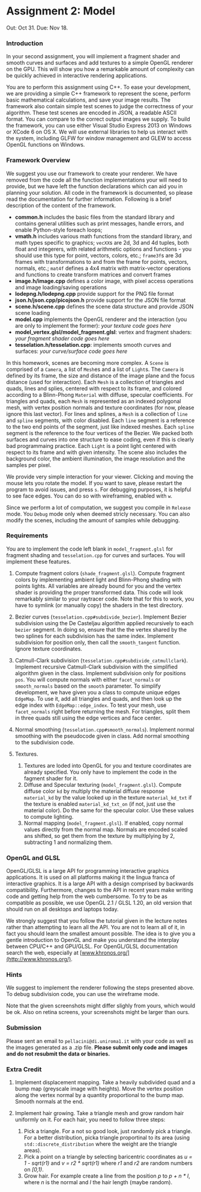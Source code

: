 # Assignment 2: Model

Out: Oct 31\. Due: Nov 18.

### Introduction

In your second assignment, you will implement a fragment shader and smooth curves and surfaces and add textures to a simple OpenGL renderer on the GPU. This will show you how a remarkable amount of complexity can be quickly achieved in interactive rendering applications.

You are to perform this assignment using C++. To ease your development, we are providing a simple C++ framework to represent the scene, perform basic mathematical calculations, and save your image results. The framework also contain simple test scenes to judge the correctness of your algorithm. These test scenes are encoded in JSON, a readable ASCII format. You can compare to the correct output images we supply. To build the framework, you can use either Visual Studio Express 2013 on Windows or XCode 6 on OS X. We will use external libraries to help us interact with the system, including GLFW for window management and GLEW to access OpenGL functions on Windows.

### Framework Overview

We suggest you use our framework to create your renderer. We have removed from the code all the function implementations your will need to provide, but we have left the function declarations which can aid you in planning your solution. All code in the framework is documented, so please read the documentation for further information. Following is a brief description of the content of the framework.

*   **common.h** includes the basic files from the standard library and contains general utilities such as print messages, handle errors, and enable Python-style foreach loops;
*   **vmath.h** includes various math functions from the standard library, and math types specific to graphics; `vecXX`s are 2d, 3d and 4d tuples, both float and integerers, with related arithmetic options and functions - you should use this type for point, vectors, colors, etc.; `frame3f`s are 3d frames with transformations to and from the frame for points, vectors, normals, etc.; `mat4f` defines a 4x4 matrix with matrix-vector operations and functions to create transform matrices and convert frames
*   **image.h/image.cpp** defines a color image, with pixel access operations and image loading/saving operations
*   **lodepng.h/lodepng.cpp** provide support for the PNG file format
*   **json.h/json.cpp/picojson.h** provide support for the JSON file format
*   **scene.h/scene.cpp** defines the scene data structure and provide JSON scene loading
*   **model.cpp** implements the OpenGL renderer and the interaction (you are only to implement the former): _your texture code goes here_
*   **model_vertex.glsl/model_fragment.glsl**: vertex and fragment shaders: _your fragment shader code goes here_
*   **tesselation.h/tesselation.cpp**: implements smooth curves and surfaces: _your curve/surface code goes here_

In this homework, scenes are becoming more complex. A `Scene` is comprised of a `Camera`, a list of `Mesh`es and a list of `Light`s. The `Camera` is defined by its frame, the size and distance of the image plane and the focus distance (used for interaction). Each `Mesh` is a collection of triangles and quads, lines and splies, centered with respect to its frame, and colored according to a Blinn-Phong `Material` with diffuse, specular coefficients. For triangles and quads, each `Mesh` is represented as an indexed polygonal mesh, with vertex position normals and texture coordinates (for now, please ignore this last vector). For lines and splines, a `Mesh` is a collection of `line` and `spline` segments, with color disabled. Each `line` segment is a reference to the two end points of the segment, just like indexed meshes. Each `spline` segment is the reference to the four vertices of the Bezier. We packed both surfaces and curves into one structure to ease coding, even if this is clearly bad programmaing practice. Each `Light` is a point light centered with respect to its frame and with given intensity. The scene also includes the background color, the ambient illumination, the image resolution and the samples per pixel.

We provide very simple interaction for your viewer. Clicking and moving the mouse lets you rotate the model. If you want to save, please restart the program to avoid issues, and press `s`. For debugging purposes, it is helpful to see face edges. You can do so with wireframing, enabled with `w`.

Since we perform a lot of computation, we suggest you compile in `Release` mode. You `Debug` mode only when deemed stricly necessary. You can also modify the scenes, including the amount of samples while debugging.

### Requirements

You are to implement the code left blank in `model_fragment.glsl` for fragment shading and `tesselation.cpp` for curves and surfaces. You will implement these features.

1.  Compute fragment colors (`shade_fragment.glsl`). Compute fragment colors by implementing ambient light and Blinn-Phong shading with points lights. All variables are already bound for you and the vertex shader is providing the proper transformed data. This code will look remarkably similar to your raytracer code. Note that for this to work, you have to symlink (or manually copy) the shaders in the test directory.

2.  Bezier curves (`tesselation.cpp#subdivide_bezier`). Implement Bezier subdivision using the De Casteljau algorithm applied recursively to each `bezier` segment. In doing so, ensure that the the vertex shared by the two splines for each subdivision has the same index. Implement subdivision for position only, then call the `smooth_tangent` function. Ignore texture coordinates.

3.  Catmull-Clark subdivision (`tesselation.cpp#subdivide_catmullclark`). Implement recursive Catmull-Clark subdivision with the simplified algorithm given in the class. Implement subdivision only for positions `pos`. You will compute normals with either `facet_normals` or `smooth_normals` based on the `smooth` parameter. To simplify development, we have given you a class to compute unique edges `EdgeMap`. To use it, add all triangles and quads, and then look up the edge index with `EdgeMap::edge_index`. To test your mesh, use `facet_normals` right before returning the mesh. For triangles, split them in three quads still using the edge vertices and face center.

4.  Normal smoothing (`tesselation.cpp#smooth_normals`). Implement normal smoothing with the pseudocode given in class. Add normal smoothing to the subdivision code.

5.  Textures.

    1.  Textures are loded into OpenGL for you and texture coordinates are already specified. You only have to implement the code in the fagment shader for it.
    2.  Diffuse and Specular texturing (`model_fragment.glsl`). Compute diffuse color `kd` by multiply the material diffuse response `material_kd` by the value looked up in the texture `material_kd_txt` if the texture is enabled `material_kd_txt_on` (if not, just use the material color). Do the same for the specular color. Use these values to compute lighting.
    3.  Normal mapping (`model_fragment.glsl`). If enabled, copy normal values directly from the normal map. Normals are encoded scaled ans shifted, so get them from the texture by multiplying by 2, subtracting 1 and normalizing them.

### OpenGL and GLSL

OpenGL/GLSL is a large API for programming interactive graphics applications. It is used on all platforms making it the lingua franca of interactive graphics. It is a large API with a design comprised by backwards compatibility. Furthermore, changes to the API in recent years make writing code and getting help from the web cumbersome. To try to be as compatible as possible, we use OpenGL 2.1 / GLSL 1.20, an old version that should run on all desktops and laptops today.

We strongly suggest that you follow the tutorial given in the lecture notes rather than attempting to learn all the API. You are not to learn all of it, in fact you should learn the smallest amount possible. The idea is to give you a gentle introduction to OpenGL and make you understand the interplay between CPU/C++ and GPU/GLSL. For OpenGL/GLSL documentation search the web, especially at [www.khronos.org/](http://www.khronos.org/).

### Hints

We suggest to implement the renderer following the steps presented above. To debug subdivision code, you can use the wireframe mode.

Note that the given screenshots might differ slighly from yours, which would be ok. Also on retina screens, your screenshots might be larger than ours.

### Submission

Please sent an email to `pellacini@di.uniroma1.it` with your code as well as the images generated as a .zip file. **Please submit only code and images and do not resubmit the data or binaries.**

### Extra Credit

1.  Implement displacement mapping. Take a heavily subdivided quad and a bump map (greyscale image with heights). Move the vertex position along the vertex normal by a quantity proportional to the bump map. Smooth normals at the end.

2.  Implement hair growing. Take a triangle mesh and grow random hair uniformly on it. For each hair, you need to follow three steps:

    1.  Pick a triangle. For a not so good look, just randomly pick a triangle. For a better distribution, picka triangle proportinal to its area (using `std::discrete_distribution` where the weight are the triangle areas).
    2.  Pick a point on a triangle by selecting baricentric coordinates as _u = 1 - sqrt(r1)_ and _v = r2 * sqrt(r1)_ where _r1_ and _r2_ are random numbers on _[0,1)_.
    3.  Grow hair. For example create a line from the position _p_ to _p + n * l_, where _n_ is the normal and _l_ the hair length (maybe random).
